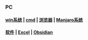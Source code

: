 ### PC<!-- {docsify-ignore-all} -->

#### [win系统](手册/PC/win系统.md) | [cmd](手册/PC/cmd.md) | [浏览器](/手册/PC/浏览器.md) | [Manjaro系统](/手册/PC/Manjaro系统.md)
#### [软件](/手册/PC/软件/) | [Excel](/手册/PC/软件/Excel.md) | [Obsidian](Obsidian.md)